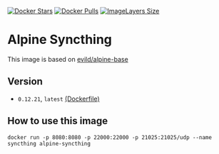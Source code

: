 [![Docker Stars](https://img.shields.io/docker/stars/evild/alpine-syncthing.svg?style=flat-square)](https://hub.docker.com/r/evild/alpine-syncthing/)
[![Docker Pulls](https://img.shields.io/docker/pulls/evild/alpine-syncthing.svg?style=flat-square)](https://hub.docker.com/r/evild/alpine-syncthing/)
[![ImageLayers Size](https://img.shields.io/imagelayers/image-size/evild/alpine-syncthing/latest.svg?style=flat-square)](https://hub.docker.com/r/evild/alpine-syncthing/)

# Alpine Syncthing

This image is based on [evild/alpine-base](https://hub.docker.com/r/evild/alpine-base/)

## Version
- `0.12.21`, `latest` [(Dockerfile)](https://github.com/Evild67/docker-alpine-syncthing/blob/master/Dockerfile)


## How to use this image

```
docker run -p 8080:8080 -p 22000:22000 -p 21025:21025/udp --name syncthing alpine-syncthing
```
